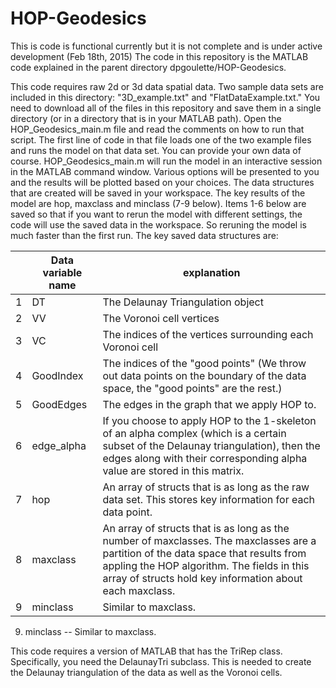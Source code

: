 HOP-Geodesics
=============
This is code is functional currently but it is not complete and is under active development (Feb 18th, 2015)
The code in this repository is the MATLAB code explained in the parent directory dpgoulette/HOP-Geodesics.
 
This code requires raw 2d or 3d data spatial data.  Two sample data sets are included in this directory: "3D_example.txt" and "FlatDataExample.txt."  You need to download all of the files in this repository and save them in a single directory (or in a directory that is in your MATLAB path).  Open the HOP_Geodesics_main.m file and read the comments on how to run that script.  The first line of code in that file loads one of the two example files and runs the model on that data set.  You can provide your own data of course.  HOP_Geodesics_main.m will run the model in an interactive session in the MATLAB command window.  Various options will be presented to you and the results will be plotted based on your choices.  The data structures that are created will be saved in your workspace.  The key results of the model are hop, maxclass and minclass (7-9 below).  Items 1-6 below are saved so that if you want to rerun the model with different settings, the code will use the saved data in the workspace.  So reruning the model is much faster than the first run.  The key saved data structures are:

| |Data variable name| explanation|
|----:|----------------------|------------------------------------------|
|1|DT |The Delaunay Triangulation object|
|2| VV | The Voronoi cell vertices |
|3| VC | The indices of the vertices surrounding each Voronoi cell |
|4| GoodIndex | The indices of the "good points" (We throw out data points on the boundary of the data space, the "good points" are the rest.) |
|5| GoodEdges | The edges in the graph that we apply HOP to. |
|6| edge_alpha | If you choose to apply HOP to the 1-skeleton of an alpha complex (which is a certain subset of the Delaunay triangulation), then the edges along with their corresponding alpha value are stored in this matrix. |
|7| hop | An array of structs that is as long as the raw data set.  This stores key information for each data point. |
|8| maxclass | An array of structs that is as long as the number of maxclasses.  The maxclasses are a partition of the data space that results from appling the HOP algorithm.  The fields in this array of structs hold key information about each maxclass. |
|9| minclass | Similar to maxclass. |

9. minclass -- Similar to maxclass.

This code requires a version of MATLAB that has the TriRep class.  Specifically, you need the DelaunayTri subclass.  This is needed to create the Delaunay triangulation of the data as well as the Voronoi cells.




 
 

